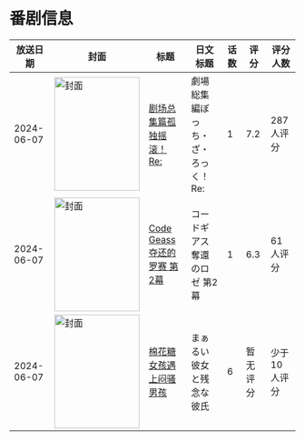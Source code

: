 # 番剧信息

|放送日期|封面|标题|日文标题|话数|评分|评分人数|
|---|---|---|---|---|---|---|
|2024-06-07|<img src="//lain.bgm.tv/pic/cover/c/4d/fe/436738_Z960u.jpg" alt="封面" style="width:150px;height:200px;object-fit:cover;">|[剧场总集篇孤独摇滚！ Re:](https://bangumi.tv/subject/436738)|劇場総集編ぼっち・ざ・ろっく！ Re:|1|7.2|287人评分|
|2024-06-07|<img src="//lain.bgm.tv/pic/cover/c/ab/e0/470832_3Rg39.jpg" alt="封面" style="width:150px;height:200px;object-fit:cover;">|[Code Geass 夺还的罗赛 第2幕](https://bangumi.tv/subject/470832)|コードギアス 奪還のロゼ 第2幕|1|6.3|61人评分|
|2024-06-07|<img src="//lain.bgm.tv/pic/cover/c/3c/d6/491923_jLP3j.jpg" alt="封面" style="width:150px;height:200px;object-fit:cover;">|[棉花糖女孩遇上闷骚男孩](https://bangumi.tv/subject/491923)|まぁるい彼女と残念な彼氏|6|暂无评分|少于10人评分|
